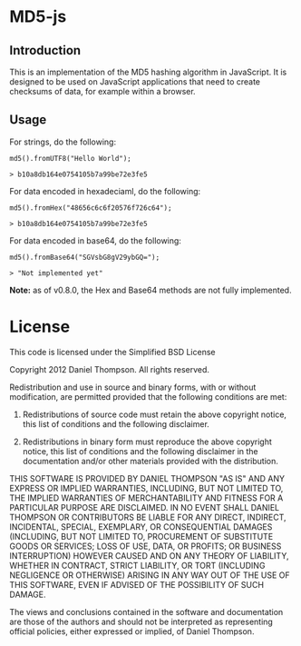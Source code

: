 # MD5-js

## Introduction

This is an implementation of the MD5 hashing algorithm in JavaScript. It is 
designed to be used on JavaScript applications that need to create checksums 
of data, for example within a browser.

## Usage

For strings, do the following:

    md5().fromUTF8("Hello World");
    
    > b10a8db164e0754105b7a99be72e3fe5

For data encoded in hexadeciaml, do the following:

    md5().fromHex("48656c6c6f20576f726c64");

    > b10a8db164e0754105b7a99be72e3fe5

For data encoded in base64, do the following:

    md5().fromBase64("SGVsbG8gV29ybGQ=");

    > "Not implemented yet"

**Note:** as of v0.8.0, the Hex and Base64 methods are not fully implemented.

# License
This code is licensed under the Simplified BSD License

Copyright 2012 Daniel Thompson. All rights reserved.

Redistribution and use in source and binary forms, with or without modification,
are permitted provided that the following conditions are met:

   1. Redistributions of source code must retain the above copyright notice,
      this list of conditions and the following disclaimer.

   2. Redistributions in binary form must reproduce the above copyright notice,
      this list of conditions and the following disclaimer in the documentation
      and/or other materials provided with the distribution.

THIS SOFTWARE IS PROVIDED BY DANIEL THOMPSON "AS IS" AND ANY EXPRESS OR IMPLIED
WARRANTIES, INCLUDING, BUT NOT LIMITED TO, THE IMPLIED WARRANTIES OF
MERCHANTABILITY AND FITNESS FOR A PARTICULAR PURPOSE ARE DISCLAIMED. IN NO EVENT
SHALL DANIEL THOMPSON OR CONTRIBUTORS BE LIABLE FOR ANY DIRECT, INDIRECT,
INCIDENTAL, SPECIAL, EXEMPLARY, OR CONSEQUENTIAL DAMAGES (INCLUDING, BUT NOT
LIMITED TO, PROCUREMENT OF SUBSTITUTE GOODS OR SERVICES; LOSS OF USE, DATA, OR
PROFITS; OR BUSINESS INTERRUPTION) HOWEVER CAUSED AND ON ANY THEORY OF
LIABILITY, WHETHER IN CONTRACT, STRICT LIABILITY, OR TORT (INCLUDING NEGLIGENCE
OR OTHERWISE) ARISING IN ANY WAY OUT OF THE USE OF THIS SOFTWARE, EVEN IF
ADVISED OF THE POSSIBILITY OF SUCH DAMAGE.

The views and conclusions contained in the software and documentation are those
of the authors and should not be interpreted as representing official policies,
either expressed or implied, of Daniel Thompson.

